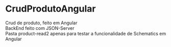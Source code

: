 # CrudProdutoAngular

Crud de produto, feito em Angular  
BackEnd feito com JSON-Server  
Pasta product-read2 apenas para testar a funcionalidade de Schematics em Angular  
